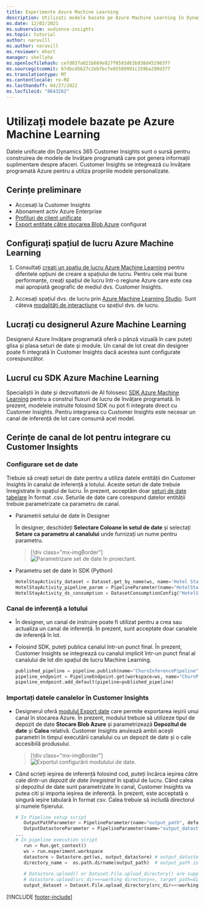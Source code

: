 ```yaml
---
title: Experimente Azure Machine Learning
description: Utilizați modele bazate pe Azure Machine Learning în Dynamics 365 Customer Insights.
ms.date: 12/02/2021
ms.subservice: audience-insights
ms.topic: tutorial
author: naravill
ms.author: naravill
ms.reviewer: mhart
manager: shellyha
ms.openlocfilehash: cefd037a021b669e827f0593d63b938d452963f7
ms.sourcegitcommit: b7dbcd5627c2ebfbcfe65589991c159ba290d377
ms.translationtype: MT
ms.contentlocale: ro-RO
ms.lasthandoff: 04/27/2022
ms.locfileid: "8643262"
---
```

# <a name="use-azure-machine-learning-based-models"></a>Utilizați modele bazate pe Azure Machine Learning

Datele unificate din Dynamics 365 Customer Insights sunt o sursă pentru construirea de modele de învățare programată care pot genera informații suplimentare despre afaceri. Customer Insights se integrează cu învățare programată Azure pentru a utiliza propriile modele personalizate.

## <a name="prerequisites"></a>Cerințe preliminare

- Accesați la Customer Insights
- Abonament activ Azure Enterprise
- [Profiluri de client unificate](data-unification.md)
- [Export entitate către stocarea Blob Azure](export-azure-blob-storage.md) configurat

## <a name="set-up-azure-machine-learning-workspace"></a>Configurați spațiul de lucru Azure Machine Learning

1. Consultați [creați un spațiu de lucru Azure Machine Learning](/azure/machine-learning/concept-workspace#-create-a-workspace) pentru diferitele opțiuni de creare a spațiului de lucru. Pentru cele mai bune performanțe, creați spațiul de lucru într-o regiune Azure care este cea mai apropiată geografic de mediul dvs. Customer Insights.

1. Accesați spațiul dvs. de lucru prin [Azure Machine Learning Studio](https://ml.azure.com/). Sunt câteva [modalități de interacțiune](/azure/machine-learning/concept-workspace#tools-for-workspace-interaction) cu spațiul dvs. de lucru.

## <a name="work-with-azure-machine-learning-designer"></a>Lucrați cu designerul Azure Machine Learning

Designerul Azure învățare programată oferă o pânză vizuală în care puteți glisa și plasa seturi de date și module. Un canal de lot creat din designer poate fi integrată în Customer Insights dacă acestea sunt configurate corespunzător. 
   
## <a name="working-with-azure-machine-learning-sdk"></a>Lucrul cu SDK Azure Machine Learning

Specialiștii în date și dezvoltatorii de AI folosesc [SDK Azure Machine Learning](/python/api/overview/azure/ml/?preserve-view=true&view=azure-ml-py) pentru a construi fluxuri de lucru de învățare programată. În prezent, modelele instruite folosind SDK nu pot fi integrate direct cu Customer Insights. Pentru integrarea cu Customer Insights este necesar un canal de inferență de lot care consumă acel model.

## <a name="batch-pipeline-requirements-to-integrate-with-customer-insights"></a>Cerințe de canal de lot pentru integrare cu Customer Insights

### <a name="dataset-configuration"></a>Configurare set de date

Trebuie să creați seturi de date pentru a utiliza datele entității din Customer Insights în canalul de inferență a lotului. Aceste seturi de date trebuie înregistrate în spațiul de lucru. În prezent, acceptăm doar [seturi de date tabelare](/azure/machine-learning/how-to-create-register-datasets#tabulardataset) în format .csv. Seturile de date care corespund datelor entității trebuie parametrizate ca parametru de canal.
   
* Parametrii setului de date în Designer
   
     În designer, deschideți **Selectare Coloane în setul de date** și selectați **Setare ca parametru al canalului** unde furnizați un nume pentru parametru.

     > [!div class="mx-imgBorder"]
     > ![Parametrizare set de date în proiectant.](media/intelligence-designer-dataset-parameters.png "Parametrizare set de date în designer")
   
* Parametru set de date în SDK (Python)
   
   ```python
   HotelStayActivity_dataset = Dataset.get_by_name(ws, name='Hotel Stay Activity Data')
   HotelStayActivity_pipeline_param = PipelineParameter(name="HotelStayActivity_pipeline_param", default_value=HotelStayActivity_dataset)
   HotelStayActivity_ds_consumption = DatasetConsumptionConfig("HotelStayActivity_dataset", HotelStayActivity_pipeline_param)
   ```

### <a name="batch-inference-pipeline"></a>Canal de inferență a lotului
  
* În designer, un canal de instruire poate fi utilizat pentru a crea sau actualiza un canal de inferență. În prezent, sunt acceptate doar canalele de inferență în lot.

* Folosind SDK, puteți publica canalul într-un punct final. În prezent, Customer Insights se integrează cu canalul implicit într-un punct final al canalului de lot din spațiul de lucru Machine Learning.
   
   ```python
   published_pipeline = pipeline.publish(name="ChurnInferencePipeline", description="Published Churn Inference pipeline")
   pipeline_endpoint = PipelineEndpoint.get(workspace=ws, name="ChurnPipelineEndpoint") 
   pipeline_endpoint.add_default(pipeline=published_pipeline)
   ```

### <a name="import-pipeline-data-into-customer-insights"></a>Importați datele canalelor în Customer Insights

* Designerul oferă [modulul Export date](/azure/machine-learning/algorithm-module-reference/export-data) care permite exportarea ieșirii unui canal în stocarea Azure. În prezent, modulul trebuie să utilizeze tipul de depozit de date **Stocare Blob Azure** și parametrizează **Depozitul de date** și **Calea** relativă. Customer Insights anulează ambii acești parametri în timpul executării canalului cu un depozit de date și o cale accesibilă produsului.
   > [!div class="mx-imgBorder"]
   > ![Exportul configurării modulului de date.](media/intelligence-designer-importdata.png "Exportul configurării modulului de date")
   
* Când scrieți ieșirea de inferență folosind cod, puteți încărca ieșirea către cale dintr-un *depozit de date înregistrat* în spațiul de lucru. Când calea și depozitul de date sunt parametrizate în canal, Customer Insights va putea citi și importa ieșirea de inferență. În prezent, este acceptată o singură ieșire tabulară în format csv. Calea trebuie să includă directorul și numele fișierului.

   ```python
   # In Pipeline setup script
      OutputPathParameter = PipelineParameter(name="output_path", default_value="HotelChurnOutput/HotelChurnOutput.csv")
      OutputDatastoreParameter = PipelineParameter(name="output_datastore", default_value="workspaceblobstore")
   ...
   # In pipeline execution script
      run = Run.get_context()
      ws = run.experiment.workspace
      datastore = Datastore.get(ws, output_datastore) # output_datastore is parameterized
      directory_name =  os.path.dirname(output_path)  # output_path is parameterized.
      
      # Datastore.upload() or Dataset.File.upload_directory() are supported methods to uplaod the data
      # datastore.upload(src_dir=<<working directory>>, target_path=directory_name, overwrite=False, show_progress=True)
      output_dataset = Dataset.File.upload_directory(src_dir=<<working directory>>, target = (datastore, directory_name)) # Remove trailing "/" from directory_name
   ```


[!INCLUDE [footer-include](includes/footer-banner.md)]